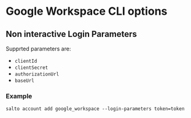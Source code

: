 # Google Workspace CLI options

## Non interactive Login Parameters

Supprted parameters are:

- `clientId`
- `clientSecret`
- `authorizationUrl`
- `baseUrl`

### Example

```
salto account add google_workspace --login-parameters token=token
```
